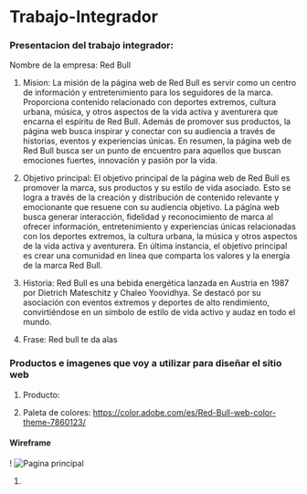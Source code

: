 # Trabajo-Integrador

### Presentacion del trabajo integrador:
Nombre de la empresa: Red Bull

1. Mision: La misión de la página web de Red Bull es servir como un centro de información y entretenimiento para los seguidores de la marca. Proporciona contenido relacionado con deportes extremos, cultura urbana, música, y otros aspectos de la vida activa y aventurera que encarna el espíritu de Red Bull. Además de promover sus productos, la página web busca inspirar y conectar con su audiencia a través de historias, eventos y experiencias únicas. En resumen, la página web de Red Bull busca ser un punto de encuentro para aquellos que buscan emociones fuertes, innovación y pasión por la vida.

2. Objetivo principal: El objetivo principal de la página web de Red Bull es promover la marca, sus productos y su estilo de vida asociado. Esto se logra a través de la creación y distribución de contenido relevante y emocionante que resuene con su audiencia objetivo. La página web busca generar interacción, fidelidad y reconocimiento de marca al ofrecer información, entretenimiento y experiencias únicas relacionadas con los deportes extremos, la cultura urbana, la música y otros aspectos de la vida activa y aventurera. En última instancia, el objetivo principal es crear una comunidad en línea que comparta los valores y la energía de la marca Red Bull.

3. Historia: Red Bull es una bebida energética lanzada en Austria en 1987 por Dietrich Mateschitz y Chaleo Yoovidhya. Se destacó por su asociación con eventos extremos y deportes de alto rendimiento, convirtiéndose en un símbolo de estilo de vida activo y audaz en todo el mundo.

4. Frase: Red bull te da alas 

### Productos e imagenes que voy a utilizar para diseñar el sitio web 

1. Producto: 

2. Paleta de colores: https://color.adobe.com/es/Red-Bull-web-color-theme-7860123/ 

#### Wireframe 
! ![Pagina principal](image-4.png)

1. 